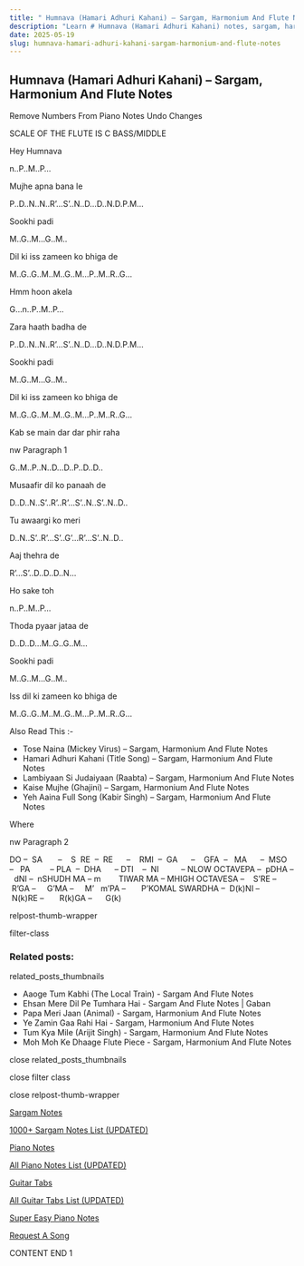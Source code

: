 ```yaml
---
title: " Humnava (Hamari Adhuri Kahani) – Sargam, Harmonium And Flute Notes"
description: "Learn # Humnava (Hamari Adhuri Kahani) notes, sargam, harmonium notations and flute notes. Easy step-by-step tutorial for beginners."
date: 2025-05-19
slug: humnava-hamari-adhuri-kahani-sargam-harmonium-and-flute-notes
---
```


## Humnava (Hamari Adhuri Kahani) – Sargam, Harmonium And Flute Notes

Remove Numbers From Piano Notes
Undo Changes

SCALE OF THE FLUTE IS C BASS/MIDDLE

Hey Humnava

n..P..M..P…

Mujhe apna bana le

P..D..N..N..R’…S’..N..D…D..N.D.P.M…

Sookhi padi

M..G..M…G..M..

Dil ki iss zameen ko bhiga de

M..G..G..M..M..G..M…P..M..R..G…

Hmm hoon akela

G…n..P..M..P…

Zara haath badha de

P..D..N..N..R’…S’..N..D…D..N.D.P.M…

Sookhi padi

M..G..M…G..M..

Dil ki iss zameen ko bhiga de

M..G..G..M..M..G..M…P..M..R..G…

Kab se main dar dar phir raha

nw Paragraph 1

G..M..P..N..D…D..P..D..D..

Musaafir dil ko panaah de

D..D..N..S’..R’..R’…S’..N..S’..N..D..

Tu awaargi ko meri

D..N..S’..R’…S’..G’…R’…S’..N..D..

Aaj thehra de

R’…S’..D..D..D..N…

Ho sake toh

n..P..M..P…

Thoda pyaar jataa de

D..D..D…M..G..G..M…

Sookhi padi

M..G..M…G..M..

Iss dil ki zameen ko bhiga de

M..G..G..M..M..G..M…P..M..R..G…

Also Read This :-

- Tose Naina (Mickey Virus) – Sargam, Harmonium And Flute Notes
- Hamari Adhuri Kahani (Title Song) – Sargam, Harmonium And Flute Notes
- Lambiyaan Si Judaiyaan (Raabta) – Sargam, Harmonium And Flute Notes
- Kaise Mujhe (Ghajini) – Sargam, Harmonium And Flute Notes
- Yeh Aaina Full Song (Kabir Singh) – Sargam, Harmonium And Flute Notes

Where

nw Paragraph 2

DO –  SA       –    S  RE  –  RE      –    RMI  –  GA      –    GFA  –   MA      –  MSO  –   PA         – PLA  –  DHA      – DTI    –  NI          – NLOW OCTAVEPA –  pDHA –  dNI –  nSHUDH MA – m        TIWAR MA – MHIGH OCTAVESA –    S’RE –     R’GA –     G’MA –     M’   m’PA –       P’KOMAL SWARDHA –  D(k)NI –       N(k)RE –       R(k)GA –      G(k)

relpost-thumb-wrapper

filter-class

### Related posts:

related_posts_thumbnails

- Aaoge Tum Kabhi (The Local Train) - Sargam And Flute Notes
- Ehsan Mere Dil Pe Tumhara Hai - Sargam And Flute Notes | Gaban
- Papa Meri Jaan (Animal) - Sargam, Harmonium And Flute Notes
- Ye Zamin Gaa Rahi Hai - Sargam, Harmonium And Flute Notes
- Tum Kya Mile (Arijit Singh) - Sargam, Harmonium And Flute Notes
- Moh Moh Ke Dhaage Flute Piece - Sargam, Harmonium And Flute Notes

close related_posts_thumbnails

close filter class

close relpost-thumb-wrapper

[Sargam Notes](/sargam-notes.html)

[1000+ Sargam Notes List (UPDATED)](/all-songs-list-sargam-notes.html)

[Piano Notes](/piano-notes.html)

[All Piano Notes List (UPDATED)](/all-songs-list-piano-notes.html)

[Guitar Tabs](/guitar-tabs.html)

[All Guitar Tabs List (UPDATED)](/all-songs-list-guitar-tabs.html)

[Super Easy Piano Notes](https://studywall.in/)

[Request A Song](/request-a-song.html)

CONTENT END 1
